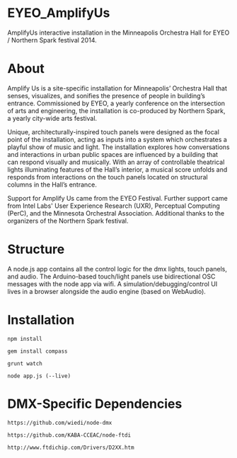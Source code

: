 EYEO_AmplifyUs
==============

AmplifyUs interactive installation in the Minneapolis Orchestra Hall for EYEO / Northern Spark festival 2014.

# About 

Amplify Us is a site-specific installation for Minneapolis’ Orchestra Hall that senses, visualizes, and sonifies the presence of people in building’s entrance. Commissioned by EYEO, a yearly conference on the intersection of arts and engineering, the installation is co-produced by Northern Spark, a yearly city-wide arts festival. 

Unique, architecturally-inspired touch panels were designed as the focal point of the installation, acting as inputs into a system which orchestrates a playful show of music and light. The installation explores how conversations and interactions in urban public spaces are influenced by a building that can respond visually and musically. With an array of controllable theatrical lights illuminating features of the Hall’s interior, a musical score unfolds and responds from interactions on the touch panels located on structural columns in the Hall’s entrance. 

Support for Amplify Us came from the EYEO Festival. Further support came from Intel Labs' User Experience Research (UXR), Perceptual Computing (PerC), and the Minnesota Orchestral Association. Additional thanks to the organizers of the Northern Spark festival. 

# Structure

A node.js app contains all the control logic for the dmx lights, touch panels, and audio. The Arduino-based touch/light panels use bidirectional OSC messages with the node app via wifi. A simulation/debugging/control UI lives in a browser alongside the audio engine (based on WebAudio).

# Installation

	npm install
	
	gem install compass

	grunt watch

	node app.js (--live)

# DMX-Specific Dependencies 

	https://github.com/wiedi/node-dmx

	https://github.com/KABA-CCEAC/node-ftdi

	http://www.ftdichip.com/Drivers/D2XX.htm
